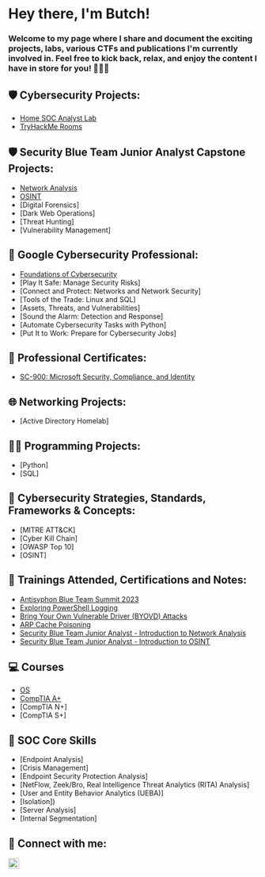 <h1>Hey there, I'm Butch!</h1>

<h3>Welcome to my page where I share and document the exciting projects, labs, various CTFs and publications I'm currently involved in. Feel free to kick back, relax, and enjoy the content I have in store for you! 🚀🚀🚀</h3>

<h2>🛡️ Cybersecurity Projects:</h2>

- [Home SOC Analyst Lab](https://github.com/ButchBytes-sec/ButchBytes-sec/blob/main/Cybersecurity%20Labs/SOC%20Lab%201.md)
- [TryHackMe Rooms](https://github.com/ButchBytes-sec/TryHackMe)

<h2>🛡️ Security Blue Team Junior Analyst Capstone Projects:</h2>

- [Network Analysis](https://github.com/ButchBytes-sec/ButchBytes-sec/tree/main/Security%20Blue%20Team%20Junior%20Analyst%20Actvities/Network%20Analysis)
- [OSINT](https://github.com/ButchBytes-sec/ButchBytes-sec/blob/main/Security%20Blue%20Team%20Junior%20Analyst%20Actvities/OSINT/OSINT%20Course%20Capstone.md)
- [Digital Forensics]
- [Dark Web Operations]
- [Threat Hunting]
- [Vulnerability Management]

<h2>🔰 Google Cybersecurity Professional:</h2>

- [Foundations of Cybersecurity](https://github.com/ButchBytes-sec/ButchBytes-sec/blob/main/Google%20Cybersecurity%20Professional/01%20Foundations%20of%20Cybersecurity.md)
- [Play It Safe: Manage Security Risks]
- [Connect and Protect: Networks and Network Security]
- [Tools of the Trade: Linux and SQL]
- [Assets, Threats, and Vulnerabilities]
- [Sound the Alarm: Detection and Response]
- [Automate Cybersecurity Tasks with Python]
- [Put It to Work: Prepare for Cybersecurity Jobs]

<h2>📜 Professional Certificates:</h2>

- [SC-900: Microsoft Security, Compliance, and Identity](https://github.com/ButchBytes-sec/ButchBytes-sec/blob/main/Trainings/SC-900.md)


<h2>🌐 Networking Projects:</h2>

- [Active Directory Homelab]

<h2>👨‍💻 Programming Projects:</h2>

- [Python]
- [SQL]

<h2>🧠 Cybersecurity Strategies, Standards, Frameworks & Concepts:</h2>

- [MITRE ATT&CK]
- [Cyber Kill Chain]
- [OWASP Top 10]
- [OSINT]

<h2>📒 Trainings Attended, Certifications and Notes:</h2>

- [Antisyphon Blue Team Summit 2023](https://github.com/ButchBytes-sec/ButchBytes-sec/blob/main/Trainings/Anti%20Syphon%20Blue%20Team%20Summit%202023.md)
- [Exploring PowerShell Logging](https://github.com/ButchBytes-sec/ButchBytes-sec/blob/main/Trainings/Exploring%20PowerShell%20Logging.md)
- [Bring Your Own Vulnerable Driver (BYOVD) Attacks](https://github.com/ButchBytes-sec/ButchBytes-sec/blob/main/Trainings/Bring%20Your%20Own%20Vulnerable%20Driver%20(BYOVD)%20Attacks.md)
- [ARP Cache Poisoning](https://github.com/ButchBytes-sec/ButchBytes-sec/blob/main/Trainings/ARP%20Cache%20Poisoning.md)
- [Security Blue Team Junior Analyst - Introduction to Network Analysis](https://github.com/ButchBytes-sec/ButchBytes-sec/blob/main/Security%20Blue%20Team%20Junior%20Analyst%20Actvities/Certificates/Introduction%20to%20Network%20Analysis%20Certificate.md)
- [Security Blue Team Junior Analyst - Introduction to OSINT](https://github.com/ButchBytes-sec/ButchBytes-sec/blob/main/Security%20Blue%20Team%20Junior%20Analyst%20Actvities/Certificates/Introduction%20to%20OSINT%20Certificate.md)

<h2>💻 Courses</h2>

- [OS](https://github.com/ButchBytes-sec/ButchBytes-sec/blob/main/Computing%20Basics/OS.md)
- [CompTIA A+](https://github.com/ButchBytes-sec/ButchBytes-sec/blob/main/Trainings/CompTIA%20A+.md)
- [CompTIA N+]
- [CompTIA S+]



<h2>🎯 SOC Core Skills</h2>

- [Endpoint Analysis]
- [Crisis Management]
- [Endpoint Security Protection Analysis]
- [NetFlow, Zeek/Bro, Real Intelligence Threat Analytics (RITA) Analysis]
- [User and Entity Behavior Analytics (UEBA)]
- [Isolation])
- [Server Analysis]
- [Internal Segmentation]

<h2> 🤳 Connect with me:</h2>


[<img align="left" alt="ButchManansala | LinkedIn" width="22px" src="https://cdn.jsdelivr.net/npm/simple-icons@v3/icons/linkedin.svg" />][linkedin]


[linkedin]:https://www.linkedin.com/in/butchbytes-sec/

<!--
**joshmadakor1/joshmadakor1** is a ✨ _special_ ✨ repository because its `README.md` (this file) appears on your GitHub profile.

Here are some ideas to get you started:

- 🔭 I’m currently working on ...
- 🌱 I’m currently learning ...
- 👯 I’m looking to collaborate on ...
- 🤔 I’m looking for help with ...
- 💬 Ask me about ...
- 📫 How to reach me: ...
- 😄 Pronouns: ...
- ⚡ Fun fact: ...
-->

